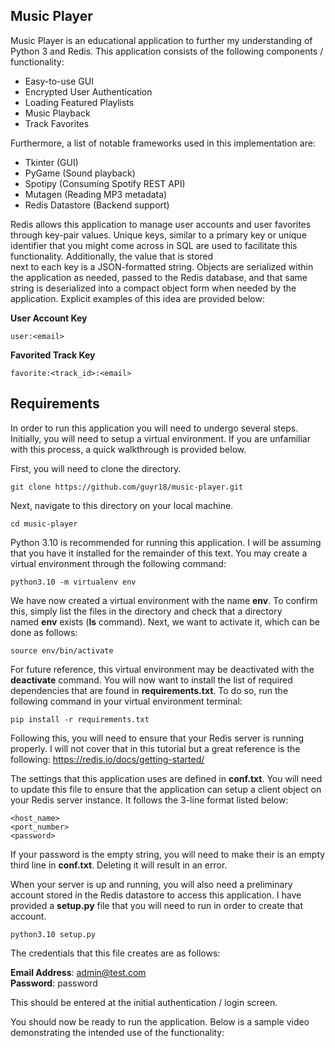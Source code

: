 ## Music Player
Music Player is an educational application to further my understanding of Python 3 and Redis. This application consists of the following
components / functionality:  

* Easy-to-use GUI
* Encrypted User Authentication  
* Loading Featured Playlists
* Music Playback  
* Track Favorites  

Furthermore, a list of notable frameworks used in this implementation are:

* Tkinter (GUI)
* PyGame (Sound playback)
* Spotipy (Consuming Spotify REST API)
* Mutagen (Reading MP3 metadata)
* Redis Datastore (Backend support)

Redis allows this application to manage user accounts and user favorites through key-pair values. Unique keys, similar to a primary key
or unique identifier that you might come across in SQL are used to facilitate this functionality. Additionally, the value that is stored  
next to each key is a JSON-formatted string. Objects are serialized within the application as needed, passed to the Redis database, and
that same string is deserialized into a compact object form when needed by the application. Explicit examples of this idea are provided
below:

**User Account Key**

```
user:<email>
```
**Favorited Track Key**

```
favorite:<track_id>:<email>
```

## Requirements

In order to run this application you will need to undergo several steps. Initially, you will need to setup a virtual environment. If you are
unfamiliar with this process, a quick walkthrough is provided below.

First, you will need to clone the directory.

```
git clone https://github.com/guyr18/music-player.git
```

Next, navigate to this directory on your local machine.

```
cd music-player
```

Python 3.10 is recommended for running this application. I will be assuming that you have it installed for the remainder of this text. You may
create a virtual environment through the following command:

```
python3.10 -m virtualenv env
```

We have now created a virtual environment with the name **env**. To confirm this, simply list the files in the directory and check that a directory  
named **env** exists (**ls** command). Next, we want to activate it, which can be done as follows:

```
source env/bin/activate
```

For future reference, this virtual environment may be deactivated with the **deactivate** command. You will now want to install the list of required
dependencies that are found in **requirements.txt**. To do so, run the following command in your virtual environment terminal:

```
pip install -r requirements.txt
```

Following this, you will need to ensure that your Redis server is running properly. I will not cover that in this tutorial but a great reference is the
following: https://redis.io/docs/getting-started/  

The settings that this application uses are defined in **conf.txt**. You will need to update this file to ensure that the application can setup a client
object on your Redis server instance. It follows the 3-line format listed below:

```
<host_name>
<port_number>
<password>
```

If your password is the empty string, you will need to make their is an empty third line in **conf.txt**. Deleting it will result in an error.

When your server is up and running, you will also need a preliminary account stored in the Redis datastore to access this application. I have provided a **setup.py** file that you will need to run in order to create that account.

```
python3.10 setup.py
```

The credentials that this file creates are as follows:

**Email Address**: admin@test.com  
**Password**: password  
 
This should be entered at the initial authentication / login screen.

You should now be ready to run the application. Below is a sample video demonstrating the intended use of the functionality:

